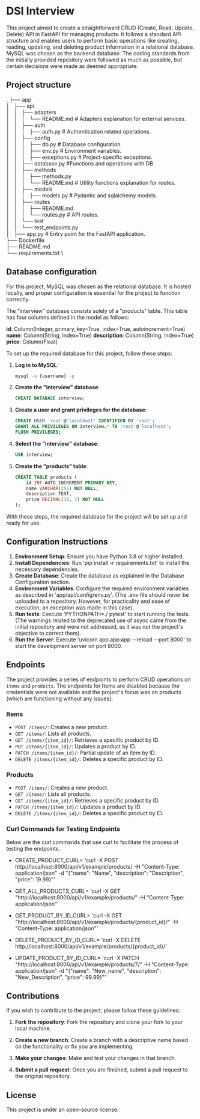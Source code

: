 # DSI Interview

This project aimed to create a straightforward CRUD (Create, Read, Update, Delete) API in FastAPI for managing products. It follows a standard API structure and enables users to perform basic operations like creating, reading, updating, and deleting product information in a relational database. MySQL was chosen as the backend database. The coding standards from the initially provided repository were followed as much as possible, but certain decisions were made as deemed appropriate.

## Project structure
.
├── app \
│   ├── api \
│   │   ├── adapters \
│   │   │   └── README.md # Adapters explanation for external services. \
│   │   ├── auth \
│   │   │   ├── auth.py # Authentication related operations. \
│   │   ├── config \
│   │   │   ├── db.py # Database configuration. \
│   │   │   ├── env.py # Environment variables. \
│   │   │   ├── exceptions.py # Project-specific exceptions. \
│   │   ├── database.py #Functions and operations with DB \
│   │   ├── methods \
│   │   │   ├── methods.py \
│   │   │   └── README.md # Utility functions explanation for routes. \
│   │   ├── models \
│   │   │   ├── models.py # Pydantic and sqlalchemy models. \
│   │   ├── routes \
│   │   │   ├── README.md \
│   │   │   └── routes.py # API routes. \
│   │   └── test \
│   │       └── test_endpoints.py \
│   ├── app.py # Entry point for the FastAPI application. \
├── Dockerfile \
├── README.md \
└── requirements.txt \

## Database configuration

For this project, MySQL was chosen as the relational database. It is hosted locally, and proper configuration is essential for the project to function correctly.

The "interview" database consists solely of a "products" table. This table has four columns defined in the model as follows:

**id**: Column(Integer, primary_key=True, index=True, autoincrement=True)
**name**: Column(String, index=True)
**description**: Column(String, index=True)
**price**: Column(Float)

To set up the required database for this project, follow these steps:

1. **Log in to MySQL**:
    ```bash
    mysql -u {username} -p
    ```

2. **Create the "interview" database**:
    ```sql
    CREATE DATABASE interview;
    ```

3. **Create a user and grant privileges for the database**:
    ```sql
    CREATE USER 'root'@'localhost' IDENTIFIED BY 'root';
    GRANT ALL PRIVILEGES ON interview.* TO 'root'@'localhost';
    FLUSH PRIVILEGES;
    ```

4. **Select the "interview" database**:
    ```sql
    USE interview;
    ```

5. **Create the "products" table**:
    ```sql
    CREATE TABLE products (
        id INT AUTO_INCREMENT PRIMARY KEY,
        name VARCHAR(255) NOT NULL,
        description TEXT,
        price DECIMAL(10, 2) NOT NULL
    );
    ```

With these steps, the required database for the project will be set up and ready for use.

## Configuration Instructions

1. **Environment Setup**: Ensure you have Python 3.8 or higher installed.
2. **Install Dependencies**: Run 'pip install -r requirements.txt' to install the necessary dependencies.
3. **Create Database**: Create the database as explained in the Database Configuration section.
4. **Environment Variables**: Configure the required environment variables as described in 'app/api/config/env.py'. (The .env file should never be uploaded to a repository. However, for practicality and ease of execution, an exception was made in this case).
5. **Run tests**: Execute 'PYTHONPATH=./ pytest' to start running the tests.  (The warnings related to the deprecated use of async came from the initial repository and were not addressed, as it was not the project's objective to correct them).
6. **Run the Server**: Execute 'uvicorn app.app:app --reload --port 8000' to start the development server on port 8000.

## Endpoints

The project provides a series of endpoints to perform CRUD operations on `items` and `products`. The endpoints for Items are disabled because the credentials were not available and the project's focus was on products (which are functioning without any issues):

### Items

- `POST /items/`: Creates a new product.
- `GET /items/`: Lists all products.
- `GET /items/{item_id}/`: Retrieves a specific product by ID.
- `PUT /items/{item_id}/`: Updates a product by ID.
- `PATCH /items/{item_id}/`: Partial update of an item by ID.
- `DELETE /items/{item_id}/`:  Deletes a specific product by ID.

### Products

- `POST /items/`: Creates a new product.
- `GET /items/`: Lists all products.
- `GET /items/{item_id}/`: Retrieves a specific product by ID.
- `PATCH /items/{item_id}/`: Updates a product by ID.
- `DELETE /items/{item_id}/`:  Deletes a specific product by ID.

### Curl Commands for Testing Endpoints
Below are the curl commands that use curl to facilitate the process of testing the endpoints.

-   CREATE_PRODUCT_CURL= 'curl -X POST http://localhost:8000/api/v1/example/products/ -H "Content-Type: application/json" -d "{\"name\": \"Name\", \"description\": \"Description\", \"price\": 19.99}"'

-   GET_ALL_PRODUCTS_CURL= 'curl -X GET "http://localhost:8000/api/v1/example/products/" -H "Content-Type: application/json"'

-   GET_PRODUCT_BY_ID_CURL= 'curl -X GET "http://localhost:8000/api/v1/example/products/{product_id}/" -H "Content-Type: application/json"'

-   DELETE_PRODUCT_BY_ID_CURL= 'curl -X DELETE http://localhost:8000/api/v1/example/products/{product_id}/'

-   UPDATE_PRODUCT_BY_ID_CURL= 'curl -X PATCH "http://localhost:8000/api/v1/example/products/7/" -H "Content-Type: application/json" -d "{\"name\": \"New_name\", \"description\": \"New_Description\", \"price\": 99.99}"'



## Contributions

If you wish to contribute to the project, please follow these guidelines:

1. **Fork the repository**: Fork the repository and clone your fork to your local machine.

2. **Create a new branch**: Create a branch with a descriptive name based on the functionality or fix you are implementing.
3. **Make your changes**: Make and test your changes in that branch.
4. **Submit a pull request**: Once you are finished, submit a pull request to the original repository.

## License

This project is under an open-source license.